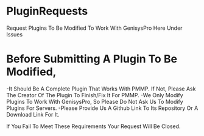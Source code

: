 # PluginRequests
Request Plugins To Be Modified To Work With GenisysPro Here Under Issues

# Before Submitting A Plugin To Be Modified,

-It Should Be A Complete Plugin That Works With PMMP. If Not, Please Ask The Creator Of The Plugin To Finish/Fix It For PMMP.
-We Only Modify Plugins To Work With GenisysPro, So Please Do Not Ask Us To Modify Plugins For Servers.
-Please Provide Us A Github Link To Its Repository Or A Download Link For It.

If You Fail To Meet These Requirements Your Request Will Be Closed.
